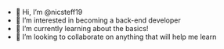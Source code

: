 - 👋 Hi, I’m @nicsteff19
- 👀 I’m interested in becoming a back-end developer
- 🌱 I’m currently learning about the basics!
- 💞️ I’m looking to collaborate on anything that will help me learn

<!---
nicsteff19/nicsteff19 is a ✨ special ✨ repository because its `README.md` (this file) appears on your GitHub profile.
You can click the Preview link to take a look at your changes.
--->
